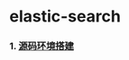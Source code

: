 # elastic-search
### 1. [源码环境搭建](https://github.com/jassassin/elastic-search/wiki/ElasticSearch%E6%BA%90%E7%A0%81%E7%8E%AF%E5%A2%83%E6%90%AD%E5%BB%BA)
